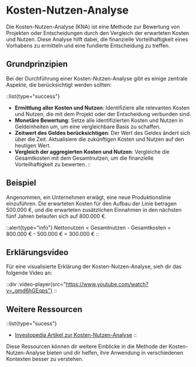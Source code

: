 # Kosten-Nutzen-Analyse

Die Kosten-Nutzen-Analyse (KNA) ist eine Methode zur Bewertung von Projekten oder Entscheidungen durch den Vergleich der erwarteten Kosten und Nutzen. Diese Analyse hilft dabei, die finanzielle Vorteilhaftigkeit eines Vorhabens zu ermitteln und eine fundierte Entscheidung zu treffen.

## Grundprinzipien

Bei der Durchführung einer Kosten-Nutzen-Analyse gibt es einige zentrale Aspekte, die berücksichtigt werden sollten:

::list{type="success"}
- **Ermittlung aller Kosten und Nutzen**: Identifiziere alle relevanten Kosten und Nutzen, die mit dem Projekt oder der Entscheidung verbunden sind.
- **Monetäre Bewertung**: Setze alle identifizierten Kosten und Nutzen in Geldeinheiten um, um eine vergleichbare Basis zu schaffen.
- **Zeitwert des Geldes berücksichtigen**: Der Wert des Geldes ändert sich über die Zeit. Aktualisiere die zukünftigen Kosten und Nutzen auf den heutigen Wert.
- **Vergleich der aggregierten Kosten und Nutzen**: Vergleiche die Gesamtkosten mit dem Gesamtnutzen, um die finanzielle Vorteilhaftigkeit zu bewerten.
::

## Beispiel

Angenommen, ein Unternehmen erwägt, eine neue Produktionslinie einzuführen. Die erwarteten Kosten für den Aufbau der Linie betragen 500.000 €, und die erwarteten zusätzlichen Einnahmen in den nächsten fünf Jahren belaufen sich auf 800.000 €.

::alert{type="info"}
Nettonutzen = Gesamtnutzen - Gesamtkosten = 800.000 € - 500.000 € = 300.000 €
::

## Erklärungsvideo

Für eine visualisierte Erklärung der Kosten-Nutzen-Analyse, sieh dir das folgende Video an:

::div
  :video-player{src="https://www.youtube.com/watch?v=_gmd6hGEqps"}
::

## Weitere Ressourcen

::list{type="sucess"}
- [Investopedia Artikel zur Kosten-Nutzen-Analyse](https://www.investopedia.com/terms/c/cost-benefitanalysis.asp)
::

Diese Ressourcen können dir weitere Einblicke in die Methode der Kosten-Nutzen-Analyse bieten und dir helfen, ihre Anwendung in verschiedenen Kontexten besser zu verstehen.
